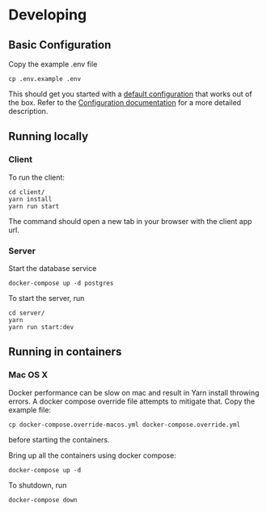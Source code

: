 # Developing

## Basic Configuration

Copy the example .env file

```
cp .env.example .env
```

This should get you started with a [default configuration](../.env.example) that works out of the box. Refer to the
[Configuration documentation](./configuration.md) for a more detailed description.

## Running locally

### Client
To run the client:

```
cd client/
yarn install
yarn run start
```

The command should open a new tab in your browser with the client app url.

### Server

Start the database service
```
docker-compose up -d postgres
```

To start the server, run
```
cd server/
yarn
yarn run start:dev
```

## Running in containers

### Mac OS X
Docker performance can be slow on mac and result in Yarn install throwing errors. A docker compose override file attempts to mitigate that. Copy the
example file:
```
cp docker-compose.override-macos.yml docker-compose.override.yml
```

before starting the containers.


Bring up all the containers using docker compose:

```
docker-compose up -d
```

To shutdown, run
```
docker-compose down
```
